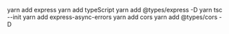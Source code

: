 yarn add express
yarn add typeScript
yarn add @types/express -D
yarn tsc --init
yarn add express-async-errors
yarn add cors
yarn add @types/cors -D

